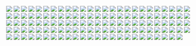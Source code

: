 ![](png/AGRO_PRODUCTION_rog.png) ![](png/CONSTR_bln_rub_fix.png) ![](png/CONSTR_rog.png)
![](png/CONSTR_yoy.png) ![](png/CORP_DEBT_OVERDUE_BUDGET_bln_rub.png) ![](png/CORP_DEBT_OVERDUE_SUPPLIERS_bln_rub.png)
![](png/CORP_DEBT_OVERDUE_bln_rub.png) ![](png/CORP_DEBT_bln_rub.png) ![](png/CORP_RECEIVABLE_OVERDUE_BUYERS_bln_rub.png)
![](png/CORP_RECEIVABLE_OVERDUE_bln_rub.png) ![](png/CORP_RECEIVABLE_bln_rub.png) ![](png/CPI_ALCOHOL_rog.png)
![](png/CPI_FOOD_BASKET_rog.png) ![](png/CPI_FOOD_BASKET_rub.png) ![](png/CPI_FOOD_BASKET_ytd.png)
![](png/CPI_FOOD_rog.png) ![](png/CPI_NONFOOD_rog.png) ![](png/CPI_RETAIL_BASKET_rog.png)
![](png/CPI_RETAIL_BASKET_rub.png) ![](png/CPI_RETAIL_BASKET_ytd.png) ![](png/CPI_SERVICES_rog.png)
![](png/CPI_rog.png) ![](png/CREDIT_TOTAL_bln_rub.png) ![](png/DWELL_mln_m2.png)
![](png/DWELL_rog.png) ![](png/DWELL_yoy.png) ![](png/GOV_CONSOLIDATED_DEFICIT_bln_rub.png)
![](png/GOV_CONSOLIDATED_DEFICIT_gdp_percent.png) ![](png/GOV_CONSOLIDATED_EXPENSE_ACCUM_bln_rub.png) ![](png/GOV_CONSOLIDATED_REVENUE_ACCUM_bln_rub.png)
![](png/GOV_FEDERAL_EXPENSE_ACCUM_bln_rub.png) ![](png/GOV_FEDERAL_REVENUE_ACCUM_bln_rub.png) ![](png/GOV_FEDERAL_SURPLUS_ACCUM_bln_rub.png)
![](png/GOV_SUBFEDERAL_EXPENSE_ACCUM_bln_rub.png) ![](png/GOV_SUBFEDERAL_REVENUE_ACCUM_bln_rub.png) ![](png/GOV_SUBFEDERAL_SURPLUS_ACCUM_bln_rub.png)
![](png/HH_FINANCE_DEPOSITS_SBERBANK_bln_rub.png) ![](png/HH_FINANCE_DEPOSITS_bln_rub.png) ![](png/HH_REAL_DISPOSABLE_INCOME_yoy.png)
![](png/IND_PROD_rog.png) ![](png/IND_PROD_yoy.png) ![](png/IND_PROD_ytd.png)
![](png/I_bln_rub.png) ![](png/I_rog.png) ![](png/I_yoy.png)
![](png/PRICE_EGGS_rub_per_1000.png) ![](png/PRICE_INDEX_CARGO_TRANSPORT_rog.png) ![](png/PRICE_INDEX_CONSTRUCTION_rog.png)
![](png/PRICE_INDEX_INVESTMENT_rog.png) ![](png/PRICE_INDEX_LIVESTOCK_PRODUCTS_rog.png) ![](png/PROD_AGRO_EGGS_mln.png)
![](png/PROD_AGRO_EGGS_yoy.png) ![](png/PROD_AGRO_MEAT_th_t.png) ![](png/PROD_AGRO_MEAT_yoy.png)
![](png/PROD_AUTO_BUS_units.png) ![](png/PROD_AUTO_PSGR_th.png) ![](png/PROD_AUTO_TRUCKS_AND_CHASSIS_th.png)
![](png/PROD_AUTO_TRUCKS_th.png) ![](png/PROD_BYCYCLES_th.png) ![](png/PROD_COAL_mln_t.png)
![](png/PROD_E_TWh.png) ![](png/PROD_FOOTWEAR_mln_pair.png) ![](png/PROD_GASOLINE_mln_t.png)
![](png/PROD_NATURAL_AND_ASSOC_GAS_bln_m3.png) ![](png/PROD_NATURAL_GAS_bln_m3.png) ![](png/PROD_OIL_mln_t.png)
![](png/PROD_PAPER_th_t.png) ![](png/PROD_RAILWAY_CARGO_WAGONS_units.png) ![](png/PROD_RAILWAY_PSGR_WAGONS_units.png)
![](png/PROD_STEEL_th_t.png) ![](png/PROD_WOOD_INDUSTRIAL_mln_solid_m3.png) ![](png/PROD_WOOD_ROUGH_mln_solid_m3.png)
![](png/RETAIL_SALES_FOOD_INCBEV_AND_TABACCO_bln_rub.png) ![](png/RETAIL_SALES_FOOD_INCBEV_AND_TABACCO_rog.png) ![](png/RETAIL_SALES_FOOD_INCBEV_AND_TABACCO_yoy.png)
![](png/RETAIL_SALES_NONFOOD_GOODS_bln_rub.png) ![](png/RETAIL_SALES_NONFOOD_GOODS_rog.png) ![](png/RETAIL_SALES_NONFOOD_GOODS_yoy.png)
![](png/RETAIL_SALES_bln_rub.png) ![](png/RETAIL_SALES_rog.png) ![](png/RETAIL_SALES_yoy.png)
![](png/RETAIL_STOCKS_bln_rub.png) ![](png/RETAIL_STOCKS_days_of_trade.png) ![](png/RETAIL_STOCKS_rog.png)
![](png/RETAIL_USLUGI_bln_rub.png) ![](png/RETAIL_USLUGI_rog.png) ![](png/RETAIL_USLUGI_yoy.png)
![](png/RUR_EUR_eop.png) ![](png/RUR_USD_eop.png) ![](png/SBERBANK_AVG_HH_DEPOSIR_rub.png)
![](png/SOC_EMPLOYED_mln.png) ![](png/SOC_EMPLOYED_yoy.png) ![](png/SOC_MONEY_INCOME_PER_CAPITA_rub.png)
![](png/SOC_MONEY_INCOME_PER_CAPITA_yoy.png) ![](png/SOC_PENSION_rub.png) ![](png/SOC_REAL_MONEY_INCOME_yoy.png)
![](png/SOC_UNEMPLOYED_REGISTERED_BENEFITS_th.png) ![](png/SOC_UNEMPLOYED_REGISTERED_th.png) ![](png/SOC_UNEMPLOYED_bln.png)
![](png/SOC_UNEMPLOYED_yoy.png) ![](png/SOC_UNEMPLOYMENT_RATE_percent.png) ![](png/SOC_WAGE_ARREARS_mln_rub.png)
![](png/SOC_WAGE_ARREARS_rog.png) ![](png/SOC_WAGE_rog.png) ![](png/SOC_WAGE_rub.png)
![](png/SOC_WAGE_yoy.png) ![](png/TRADE_GOODS_EXPORT_bln_usd.png) ![](png/TRADE_GOODS_EXPORT_rog.png)
![](png/TRADE_GOODS_EXPORT_yoy.png) ![](png/TRADE_GOODS_IMPORT_bln_usd.png) ![](png/TRADE_GOODS_IMPORT_rog.png)
![](png/TRADE_GOODS_IMPORT_yoy.png) ![](png/TRANS_COM_bln_t_km.png) ![](png/TRANS_COM_rog.png)
![](png/TRANS_COM_yoy.png) ![](png/TRANS_RAILLOAD_mln_t.png) ![](png/TRANS_RAILLOAD_rog.png)
![](png/TRANS_RAILLOAD_yoy.png) ![](png/TRANS_bln_t_km.png) ![](png/TRANS_rog.png)
![](png/TRANS_yoy.png) ![](png/TURNOVER_CATERING_bln_rub.png) ![](png/TURNOVER_CATERING_rog.png)
![](png/TURNOVER_CATERING_yoy.png)
